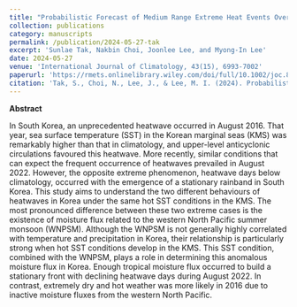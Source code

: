 ```yaml
---
title: "Probabilistic Forecast of Medium Range Extreme Heat Events Over East Asia Based on the Global Ensemble Forecasts"
collection: publications
category: manuscripts
permalink: /publication/2024-05-27-tak
excerpt: 'Sunlae Tak, Nakbin Choi, Joonlee Lee, and Myong-In Lee'
date: 2024-05-27
venue: 'International Journal of Climatology, 43(15), 6993-7002'
paperurl: 'https://rmets.onlinelibrary.wiley.com/doi/full/10.1002/joc.8247'
citation: 'Tak, S., Choi, N., Lee, J., & Lee, M. I. (2024). Probabilistic medium-range forecasts of extreme heat events over East Asia based on a global ensemble forecasting system. Weather and Climate Extremes, 45, 100694.'
---
```


**Abstract**

In South Korea, an unprecedented heatwave occurred in August 2016. That year, sea surface temperature (SST) in the Korean marginal seas (KMS) was remarkably higher than that in climatology, and upper-level anticyclonic circulations favoured this heatwave. More recently, similar conditions that can expect the frequent occurrence of heatwaves prevailed in August 2022. However, the opposite extreme phenomenon, heatwave days below climatology, occurred with the emergence of a stationary rainband in South Korea. This study aims to understand the two different behaviours of heatwaves in Korea under the same hot SST conditions in the KMS. The most pronounced difference between these two extreme cases is the existence of moisture flux related to the western North Pacific summer monsoon (WNPSM). Although the WNPSM is not generally highly correlated with temperature and precipitation in Korea, their relationship is particularly strong when hot SST conditions develop in the KMS. This SST condition, combined with the WNPSM, plays a role in determining this anomalous moisture flux in Korea. Enough tropical moisture flux occurred to build a stationary front with declining heatwave days during August 2022. In contrast, extremely dry and hot weather was more likely in 2016 due to inactive moisture fluxes from the western North Pacific.

